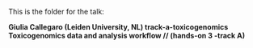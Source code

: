 This is the folder for the talk:

**Giulia Callegaro (Leiden University, NL)
track-a-toxicogenomics
Toxicogenomics data and analysis workflow // (hands-on 3 -track A)** 
